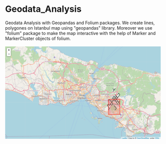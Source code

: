 # Geodata_Analysis
 Geodata Analysis with Geopandas and Folium packages. We create lines, polygones on Istanbul map using "geopandas" library. Moreover we use "folium" package to make the map interactive with the help of Marker and MarkerCluster objects of folium.
<br/><br/>
![This is an image](Screenshot_1.png)